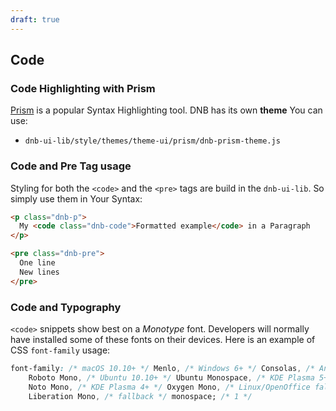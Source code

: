 ```yaml
---
draft: true
---
```


## Code

### Code Highlighting with Prism

[Prism](https://prismjs.com) is a popular Syntax Highlighting tool. DNB has its own **theme** You can use:

- `dnb-ui-lib/style/themes/theme-ui/prism/dnb-prism-theme.js`

### Code and Pre Tag usage

Styling for both the `<code>` and the `<pre>` tags are build in the `dnb-ui-lib`.
So simply use them in Your Syntax:

```html
<p class="dnb-p">
  My <code class="dnb-code">Formatted example</code> in a Paragraph
</p>

<pre class="dnb-pre">
  One line
  New lines
</pre>
```

### Code and Typography

`<code>` snippets show best on a _Monotype_ font. Developers will normally have installed some of these fonts on their devices. Here is an example of CSS `font-family` usage:

```css
font-family: /* macOS 10.10+ */ Menlo, /* Windows 6+ */ Consolas, /* Android 4+ */
    Roboto Mono, /* Ubuntu 10.10+ */ Ubuntu Monospace, /* KDE Plasma 5+ */
    Noto Mono, /* KDE Plasma 4+ */ Oxygen Mono, /* Linux/OpenOffice fallback */
    Liberation Mono, /* fallback */ monospace; /* 1 */
```
